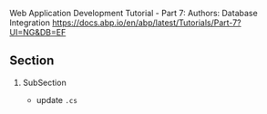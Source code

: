 Web Application Development Tutorial - Part 7: Authors: Database Integration
https://docs.abp.io/en/abp/latest/Tutorials/Part-7?UI=NG&DB=EF

## Section
1. SubSection
    - update `.cs`

    ```cs
    ```